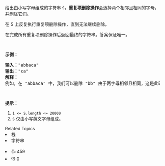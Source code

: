 <p>给出由小写字母组成的字符串&nbsp;<code>S</code>，<strong>重复项删除操作</strong>会选择两个相邻且相同的字母，并删除它们。</p>

<p>在 S 上反复执行重复项删除操作，直到无法继续删除。</p>

<p>在完成所有重复项删除操作后返回最终的字符串。答案保证唯一。</p>

<p>&nbsp;</p>

<p><strong>示例：</strong></p>

<pre><strong>输入：</strong>"abbaca"
<strong>输出：</strong>"ca"
<strong>解释：</strong>
例如，在 "abbaca" 中，我们可以删除 "bb" 由于两字母相邻且相同，这是此时唯一可以执行删除操作的重复项。之后我们得到字符串 "aaca"，其中又只有 "aa" 可以执行重复项删除操作，所以最后的字符串为 "ca"。
</pre>

<p>&nbsp;</p>

<p><strong>提示：</strong></p>

<ol> 
 <li><code>1 &lt;= S.length &lt;= 20000</code></li> 
 <li><code>S</code> 仅由小写英文字母组成。</li> 
</ol>

<div><div>Related Topics</div><div><li>栈</li><li>字符串</li></div></div><br><div><li>👍 459</li><li>👎 0</li></div>